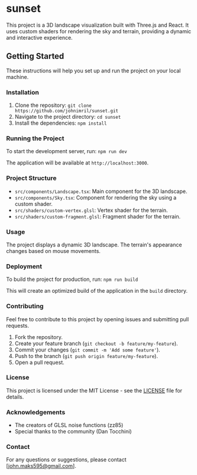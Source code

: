 # sunset

This project is a 3D landscape visualization built with Three.js and React. It uses custom shaders for rendering the sky and terrain, providing a dynamic and interactive experience.

## Getting Started

These instructions will help you set up and run the project on your local machine.

### Installation

1. Clone the repository: `git clone https://github.com/johnimril/sunset.git`
2. Navigate to the project directory: `cd sunset`
3. Install the dependencies: `npm install`

### Running the Project

To start the development server, run: `npm run dev`

The application will be available at `http://localhost:3000`.

### Project Structure

-   `src/components/Landscape.tsx`: Main component for the 3D landscape.
-   `src/components/Sky.tsx`: Component for rendering the sky using a custom shader.
-   `src/shaders/custom-vertex.glsl`: Vertex shader for the terrain.
-   `src/shaders/custom-fragment.glsl`: Fragment shader for the terrain.

### Usage

The project displays a dynamic 3D landscape. The terrain's appearance changes based on mouse movements.

### Deployment

To build the project for production, run: `npm run build`

This will create an optimized build of the application in the `build` directory.

### Contributing

Feel free to contribute to this project by opening issues and submitting pull requests.

1. Fork the repository.
2. Create your feature branch (`git checkout -b feature/my-feature`).
3. Commit your changes (`git commit -m 'Add some feature'`).
4. Push to the branch (`git push origin feature/my-feature`).
5. Open a pull request.

### License

This project is licensed under the MIT License - see the [LICENSE](LICENSE) file for details.

### Acknowledgements

-   The creators of GLSL noise functions (zz85)
-   Special thanks to the community (Dan Tocchini)

### Contact

For any questions or suggestions, please contact [john.maks595@gmail.com].
